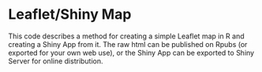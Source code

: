 # Leaflet/Shiny Map
This code describes a method for creating a simple Leaflet map in R and creating a Shiny App from it. The raw html can be published on Rpubs (or exported for your own web use), or the Shiny App can be exported to Shiny Server for online distribution.
